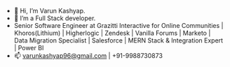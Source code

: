 - 👋 Hi, I’m Varun Kashyap.
- 👀 I’m a Full Stack developer.
- Senior Software Engineer at Grazitti Interactive for Online Communities | Khoros(Lithium) | Higherlogic | Zendesk | Vanilla Forums | Marketo | Data Migration Specialist | Salesforce | MERN Stack & Integration Expert | Power BI
- 📫 varunkashyap96@gmail.com | +91-9988730873
